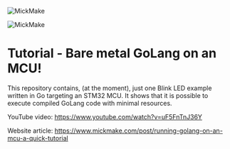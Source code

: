 ![MickMake](https://www.mickmake.com/banner.png)

![MickMake](https://www.mickmake.com/wp-content/uploads/2018/09/EmbeddedGoLang.jpg)

# Tutorial - Bare metal GoLang on an MCU!
This repository contains, (at the moment), just one Blink LED example written in Go targeting an STM32 MCU.
It shows that it is possible to execute compiled GoLang code with minimal resources.

YouTube video: https://www.youtube.com/watch?v=uF5FnTnJ36Y

Website article: https://www.mickmake.com/post/running-golang-on-an-mcu-a-quick-tutorial
